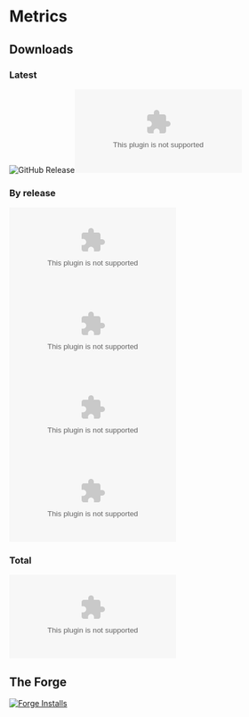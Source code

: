 # Metrics

## Downloads

### Latest
![GitHub Release](https://img.shields.io/github/v/release/Anderware/Combat-Tracker-Extensions?style=for-the-badge&label=Latest%20release&color=%23ff6400)![GitHub Downloads (specific asset, latest release)](https://img.shields.io/github/downloads/Anderware/Combat-Tracker-Extensions/latest/combat-tracker-extensions.zip?style=for-the-badge)

### By release
![GitHub Downloads (specific asset, specific tag)](https://img.shields.io/github/downloads/Anderware/Combat-Tracker-Extensions/v1.0/combat-tracker-extensions.zip?style=for-the-badge&color=%23ff6400)
![GitHub Downloads (specific asset, specific tag)](https://img.shields.io/github/downloads/Anderware/Combat-Tracker-Extensions/v1.1/combat-tracker-extensions.zip?style=for-the-badge&color=%23ff6400)
![GitHub Downloads (specific asset, specific tag)](https://img.shields.io/github/downloads/Anderware/Combat-Tracker-Extensions/v1.2/combat-tracker-extensions.zip?style=for-the-badge&color=%23ff6400)
![GitHub Downloads (specific asset, specific tag)](https://img.shields.io/github/downloads/Anderware/Combat-Tracker-Extensions/v1.3/combat-tracker-extensions.zip?style=for-the-badge&color=%23ff6400)

### Total

![GitHub Downloads (specific asset, all releases)](https://img.shields.io/github/downloads/Anderware/Combat-Tracker-Extensions/combat-tracker-extensions.zip?style=for-the-badge)

## The Forge

[![Forge Installs](https://img.shields.io/badge/dynamic/json?label=Forge%20Installs&query=package.installs&suffix=%25&url=https%3A%2F%2Fforge-vtt.com%2Fapi%2Fbazaar%2Fpackage%2Fcombat-tracker-extensions&colorB=006400&style=for-the-badge)](https://forge-vtt.com/bazaar#package=combat-tracker-extensions)

